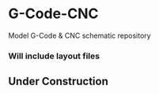 # G-Code-CNC
Model G-Code &amp; CNC schematic repository
### Will include layout files
## Under Construction
